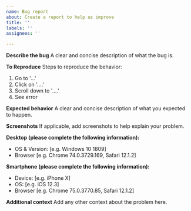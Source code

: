 ```yaml
---
name: Bug report
about: Create a report to help us improve
title: ''
labels: ''
assignees: ''

---
```


**Describe the bug**
A clear and concise description of what the bug is.

**To Reproduce**
Steps to reproduce the behavior:
1. Go to '...'
2. Click on '....'
3. Scroll down to '....'
4. See error

**Expected behavior**
A clear and concise description of what you expected to happen.

**Screenshots**
If applicable, add screenshots to help explain your problem.

**Desktop (please complete the following information):**
 - OS & Version: [e.g. Windows 10 1809]
 - Browser [e.g. Chrome 74.0.3729.169, Safari 12.1.2]

**Smartphone (please complete the following information):**
 - Device: [e.g. iPhone X]
 - OS: [e.g. iOS 12.3]
 - Browser [e.g. Chrome 75.0.3770.85, Safari 12.1.2]

**Additional context**
Add any other context about the problem here.
